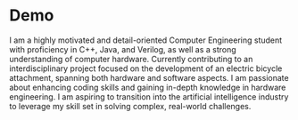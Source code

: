 # Demo
I am a highly motivated and detail-oriented Computer Engineering student with
proficiency in C++, Java, and Verilog, as well as a strong understanding of computer
hardware. Currently contributing to an interdisciplinary project focused on the
development of an electric bicycle attachment, spanning both hardware and software
aspects. I am passionate about enhancing coding skills and gaining in-depth
knowledge in hardware engineering. I am aspiring to transition into the artificial
intelligence industry to leverage my skill set in solving complex, real-world challenges.
